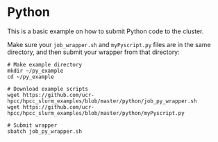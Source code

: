 # Python

This is a basic example on how to submit Python code to the cluster.

Make sure your `job_wrapper.sh` and `myPyscript.py` files are in the same directory, and then submit your wrapper from that directory:

```
# Make example directory
mkdir ~/py_example
cd ~/py_example

# Download example scripts
wget https://github.com/ucr-hpcc/hpcc_slurm_examples/blob/master/python/job_py_wrapper.sh
wget https://github.com/ucr-hpcc/hpcc_slurm_examples/blob/master/python/myPyscript.py

# Submit wrapper
sbatch job_py_wrapper.sh
```
